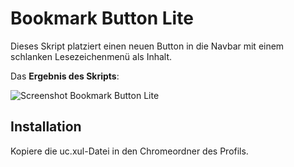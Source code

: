 # Bookmark Button Lite
Dieses Skript platziert einen neuen Button in die Navbar mit einem schlanken Lesezeichenmenü als Inhalt.

Das **Ergebnis des Skripts**:

![Screenshot Bookmark Button Lite](https://github.com/ardiman/userChrome.js/raw/master/bookmarkbuttonlite/scr_bookmarkbuttonlite.png)

## Installation
Kopiere die uc.xul-Datei in den Chromeordner des Profils.


